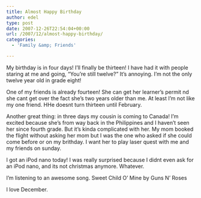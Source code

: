 ```yaml
---
title: Almost Happy Birthday
author: edel
type: post
date: 2007-12-26T22:54:04+00:00
url: /2007/12/almost-happy-birthday/
categories:
  - 'Family &amp; Friends'

---
```

My birthday is in four days! I&#8217;ll finally be thirteen! I have had it with people staring at me and going, &#8220;You&#8217;re still twelve?&#8221; It&#8217;s annoying. I&#8217;m not the only twelve year old in grade eight! 

One of my friends is already fourteen! She can get her learner&#8217;s permit nd she cant get over the fact she&#8217;s two years older than me. At least I&#8217;m not like my one friend. HHe doesnt turn thirteen until February.

Another great thing: in three days my cousin is coming to Canada! I&#8217;m excited because she&#8217;s from way back in the Philippines and I haven&#8217;t seen her since fourth grade. But it&#8217;s kinda complicated with her. My mom booked the flight without asking her mom but I was the one who asked if she could come before or on my brithday. I want her to play laser quest with me and my friends on sunday.

I got an iPod nano today! I was really surprised because I didnt even ask for an iPod nano, and its not christmas anymore. Whatever. 

I&#8217;m listening to an awesome song. Sweet Child O&#8217; Mine by Guns N&#8217; Roses

I love December.

<ol class="footnote">
</ol>